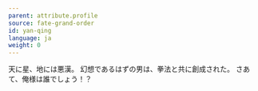 ```yaml
---
parent: attribute.profile
source: fate-grand-order
id: yan-qing
language: ja
weight: 0
---
```


天に星、地には悪漢。
幻想であるはずの男は、拳法と共に創成された。
さあて、俺様は誰でしょう！？
